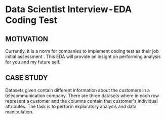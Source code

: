 # Data Scientist Interview - EDA Coding Test
## MOTIVATION
Currently, it is a norm for companies to implement coding test as their job initial assessment . This EDA will provide an insight on performing analysis for you and my future self.

## CASE STUDY
Datasets given contain different information about the customers in a telecommunication company. There are three datasets where in each row represent a customer and the columns contain that customer's individual attributes. The task is to perform exploratory analysis and data manipulation.
